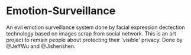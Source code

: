 # Emotion-Surveillance
An evil emotion surveillance system done by facial expression dectection technology based on images scrap from social network. This is an art project to remain people about protecting their 'visible' privacy. Done by @JeffWu and @Jishenshen.
